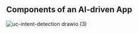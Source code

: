 ## Components of an AI-driven App


![uc-intent-detection drawio (3)](https://user-images.githubusercontent.com/7511849/208299201-e6256899-3285-4384-a61a-f564a0c7e1a4.png)
